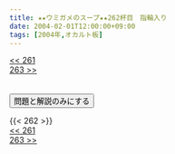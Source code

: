 ```yaml
---
title: ★★ウミガメのスープ★★262杯目　指輪入り
date: 2004-02-01T12:00:00+09:00
tags: [2004年,オカルト板]
---
```

<div class="th_left"><a href="../261"><< 261</a></div>
<div class="th_right"><a href="../263">263 >></a></div>
<br><br>
<script src="../../js/cupsoup.js"></script>
<form>
<input type="button" value="問題と解説のみにする" onClick="toggleCupsoup()">
</form>
{{< 262 >}}
<div class="th_left"><a href="../261"><< 261</a></div>
<div class="th_right"><a href="../263">263 >></a></div>